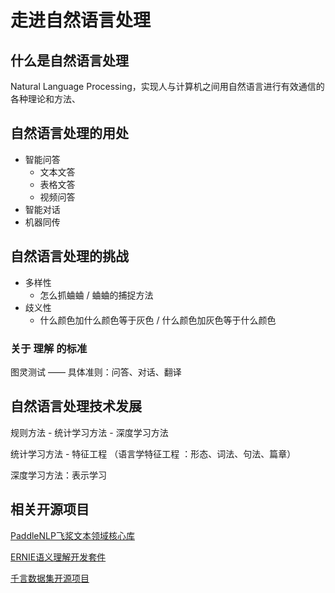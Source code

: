 # 走进自然语言处理

## 什么是自然语言处理

Natural Language Processing，实现人与计算机之间用自然语言进行有效通信的各种理论和方法、

## 自然语言处理的用处

- 智能问答
  - 文本文答
  - 表格文答
  - 视频问答
- 智能对话
- 机器同传

## 自然语言处理的挑战

- 多样性
  - 怎么抓蛐蛐 / 蛐蛐的捕捉方法
- 歧义性
  - 什么颜色加什么颜色等于灰色 / 什么颜色加灰色等于什么颜色

### 关于 理解 的标准

图灵测试 —— 具体准则：问答、对话、翻译

## 自然语言处理技术发展

规则方法 - 统计学习方法 - 深度学习方法

统计学习方法 - 特征工程 （语言学特征工程 ：形态、词法、句法、篇章）

深度学习方法：表示学习

## 相关开源项目

[PaddleNLP飞浆文本领域核心库](https://github.com/PaddlePaddle/PaddleNLP/)

[ERNIE语义理解开发套件](https://github.com/PaddlePaddle/ERNIE/)

[千言数据集开源项目](https://luge.ai/)

